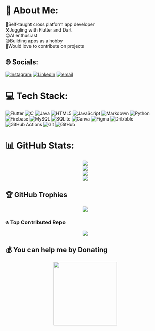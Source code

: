 # 💫 About Me:
🤗Self-taught cross platform app developer<br>⚒️Juggling with Flutter and Dart<br>😊AI enthusiast<br>😉Building apps as a hobby<br>🤝Would love to contribute on projects


## 🌐 Socials:
[![Instagram](https://img.shields.io/badge/Instagram-%23E4405F.svg?logo=Instagram&logoColor=white)](https://instagram.com/jydv402) [![LinkedIn](https://img.shields.io/badge/LinkedIn-%230077B5.svg?logo=linkedin&logoColor=white)](https://linkedin.com/in/jd402) [![email](https://img.shields.io/badge/Email-D14836?logo=gmail&logoColor=white)](mailto:jydv402@gmail.com) 

# 💻 Tech Stack:
![Flutter](https://img.shields.io/badge/Flutter-%2302569B.svg?style=for-the-badge&logo=Flutter&logoColor=white) ![C](https://img.shields.io/badge/c-%2300599C.svg?style=for-the-badge&logo=c&logoColor=white) ![Java](https://img.shields.io/badge/java-%23ED8B00.svg?style=for-the-badge&logo=openjdk&logoColor=white) ![HTML5](https://img.shields.io/badge/html5-%23E34F26.svg?style=for-the-badge&logo=html5&logoColor=white) ![JavaScript](https://img.shields.io/badge/javascript-%23323330.svg?style=for-the-badge&logo=javascript&logoColor=%23F7DF1E) ![Markdown](https://img.shields.io/badge/markdown-%23000000.svg?style=for-the-badge&logo=markdown&logoColor=white) ![Python](https://img.shields.io/badge/python-3670A0?style=for-the-badge&logo=python&logoColor=ffdd54) ![Firebase](https://img.shields.io/badge/firebase-a08021?style=for-the-badge&logo=firebase&logoColor=ffcd34) ![MySQL](https://img.shields.io/badge/mysql-4479A1.svg?style=for-the-badge&logo=mysql&logoColor=white) ![SQLite](https://img.shields.io/badge/sqlite-%2307405e.svg?style=for-the-badge&logo=sqlite&logoColor=white) ![Canva](https://img.shields.io/badge/Canva-%2300C4CC.svg?style=for-the-badge&logo=Canva&logoColor=white) ![Figma](https://img.shields.io/badge/figma-%23F24E1E.svg?style=for-the-badge&logo=figma&logoColor=white) ![Dribbble](https://img.shields.io/badge/Dribbble-EA4C89?style=for-the-badge&logo=dribbble&logoColor=white) ![GitHub Actions](https://img.shields.io/badge/github%20actions-%232671E5.svg?style=for-the-badge&logo=githubactions&logoColor=white) ![Git](https://img.shields.io/badge/git-%23F05033.svg?style=for-the-badge&logo=git&logoColor=white) ![GitHub](https://img.shields.io/badge/github-%23121011.svg?style=for-the-badge&logo=github&logoColor=white)
# 📊 GitHub Stats:
<div align="center">
  
  <img src="https://nirzak-streak-stats.vercel.app/?user=jydv402&theme=dark&hide_border=true" /><br/>
  <img src="https://github-readme-stats.vercel.app/api?username=jydv402&theme=dark&hide_border=true&include_all_commits=true&count_private=true" /><br/>
  <img src="https://github-readme-stats.vercel.app/api/top-langs/?username=jydv402&theme=dark&hide_border=true&include_all_commits=true&count_private=true&layout=compact" /><br/>
  <a href="https://visitorbadge.io/status?path=https%3A%2F%2Fgithub.com%2Fjydv402%2F"><img src="https://api.visitorbadge.io/api/visitors?path=https%3A%2F%2Fgithub.com%2Fjydv402%2F&label=Profile%20visits&countColor=%23263759" /></a>
</div>


## 🏆 GitHub Trophies
<div align="center">
  <img src="https://github-profile-trophy.vercel.app/?username=jydv402&theme=radical&no-frame=true&no-bg=false&margin-w=4"/><br/>
</div>

### 🔝 Top Contributed Repo
<div align="center">
  <img src="https://github-contributor-stats.vercel.app/api?username=jydv402&limit=5&theme=dark&combine_all_yearly_contributions=true"/><br/>
</div>

## 💰 You can help me by Donating
<div align="center">
  <a href="https://buymeachai.ankushminda.com/jydv402"><img width="200" src="https://buymeachai.ankushminda.com/assets/images/buymeachai-button.png"  /></a><br/>
</div>
